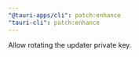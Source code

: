```yaml
---
"@tauri-apps/cli": patch:enhance
"tauri-cli": patch:enhance
---
```


Allow rotating the updater private key.
